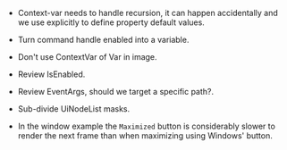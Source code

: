 * Context-var needs to handle recursion, it can happen accidentally and we use explicitly to define property default values.

* Turn command handle enabled into a variable.
* Don't use ContextVar of Var in image.
* Review IsEnabled.
* Review EventArgs, should we target a specific path?.
* Sub-divide UiNodeList masks.
* In the window example the `Maximized` button is considerably slower to render the next frame than when maximizing using Windows' button.